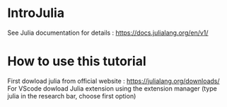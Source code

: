 # IntroJulia
See Julia documentation for details : https://docs.julialang.org/en/v1/

# How to use this tutorial
First dowload julia from official website : https://julialang.org/downloads/
For VScode dowload Julia extension using the extension manager (type julia in the research bar, choose first option)